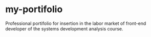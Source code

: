 # my-portifolio
Professional portifolio for insertion in the labor market of front-end developer of the systems development analysis course.
